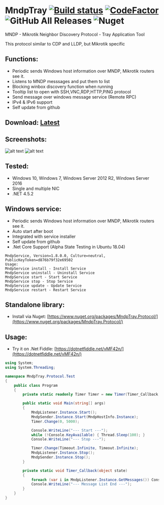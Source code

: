 # MndpTray [![Build status](https://ci.appveyor.com/api/projects/status/decjg2rq0hwn77rq?svg=true)](https://ci.appveyor.com/project/xmegz/mndptray) [![CodeFactor](https://www.codefactor.io/repository/github/xmegz/mndptray/badge)](https://www.codefactor.io/repository/github/xmegz/mndptray) ![GitHub All Releases](https://img.shields.io/github/downloads/xmegz/MndpTray/total) ![Nuget](https://img.shields.io/nuget/v/MndpTray.Protocol)

MNDP - Mikrotik Neighbor Discovery Protocol - Tray Application Tool

This protocol similar to CDP and LLDP, but Mikrotik specific

## Functions:
* Periodic sends Windows host information over MNDP, Mikrotik routers see it.
* Listens to MNDP messsages and put them to list
* Blocking winbox discovery function when running
* Tooltip list to open with SSH,VNC,RDP,HTTP,PING protocol
* Send message over windows message service (Remote RPC)
* IPv4 & IPv6 support
* Self update from github

## Download: [Latest](https://github.com/xmegz/MndpTray/releases/download/v1.8.0/MndpTray.exe)

## Screenshots:
![alt text](https://raw.githubusercontent.com/xmegz/MndpTray/master/MndpTray/MndpTray/Images/screenshot6.png)
![alt text](https://raw.githubusercontent.com/xmegz/MndpTray/master/MndpTray/MndpTray/Images/screenshot5.png)

## Tested:
* Windows 10, Windows 7, Windows Server 2012 R2, Windows Server 2016
* Single and multiple NIC
* .NET 4.5.2

## Windows service:
* Periodic sends Windows host information over MNDP, Mikrotik routers see it.
* Auto start after boot
* Integrated with service installer
* Self update from github
* .Net Core Support (Alpha State Testing in Ubuntu 18.04)
```
MndpService, Version=1.8.0.0, Culture=neutral, PublicKeyToken=d876b79f32e69502
Usage:
MndpService install - Install Service
MndpService uninstall - Uninstall Service
MndpService start - Start Service
MndpService stop - Stop Service
MndpService update - Update Service
MndpService restart - Restart Service
```

## Standalone library:
* Install via Nuget: [https://www.nuget.org/packages/MndpTray.Protocol/](https://www.nuget.org/packages/MndpTray.Protocol/)

## Usage: 
* Try it on .Net Fiddle: [https://dotnetfiddle.net/vMF42n/](https://dotnetfiddle.net/vMF42n/)
```C#
using System;
using System.Threading;

namespace MndpTray.Protocol.Test
{
    public class Program
    {
        private static readonly Timer Timer = new Timer(Timer_Callback, null, Timeout.Infinite, Timeout.Infinite);

        public static void Main(string[] args)
        {
            MndpListener.Instance.Start();
            MndpSender.Instance.Start(MndpHostInfo.Instance);
            Timer.Change(0, 5000);

            Console.WriteLine("--- Start ---");
            while (!Console.KeyAvailable) { Thread.Sleep(100); }
            Console.WriteLine("--- Stop ---");

            Timer.Change(Timeout.Infinite, Timeout.Infinite);
            MndpListener.Instance.Stop();
            MndpSender.Instance.Stop();
        }

        private static void Timer_Callback(object state)
        {
            foreach (var i in MndpListener.Instance.GetMessages()) Console.WriteLine(i.Value.ToString());
            Console.WriteLine("--- Message List End ---");
        }
    }
}
```
